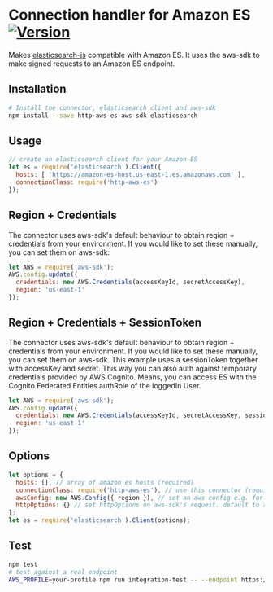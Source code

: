 # Connection handler for Amazon ES [<img title="Version" src="https://img.shields.io/npm/v/http-aws-es.svg?style=flat-square" />](https://www.npmjs.org/package/http-aws-es)
Makes [elasticsearch-js](https://github.com/elastic/elasticsearch-js) compatible with Amazon ES. It uses the aws-sdk to make signed requests to an Amazon ES endpoint.

## Installation
```bash
# Install the connector, elasticsearch client and aws-sdk
npm install --save http-aws-es aws-sdk elasticsearch
```

## Usage
```javascript
// create an elasticsearch client for your Amazon ES
let es = require('elasticsearch').Client({
  hosts: [ 'https://amazon-es-host.us-east-1.es.amazonaws.com' ],
  connectionClass: require('http-aws-es')
});
```

## Region + Credentials
The connector uses aws-sdk's default behaviour to obtain region + credentials from your environment. If you would like to set these manually, you can set them on aws-sdk:

```javascript
let AWS = require('aws-sdk');
AWS.config.update({
  credentials: new AWS.Credentials(accessKeyId, secretAccessKey),
  region: 'us-east-1'
});
```

## Region + Credentials + SessionToken
The connector uses aws-sdk's default behaviour to obtain region + credentials from your environment. If you would like to set these manually, you can set them on aws-sdk. This example uses a sessionToken together with accessKey and secret. This way you can also auth against temporary credentials provided by
AWS Cognito. Means, you can access ES with the Cognito Federated Entities authRole of the loggedIn User. 

```javascript
let AWS = require('aws-sdk');
AWS.config.update({
  credentials: new AWS.Credentials(accessKeyId, secretAccessKey, sessionToken),
  region: 'us-east-1'
});
```

## Options
```javascript
let options = {
  hosts: [], // array of amazon es hosts (required)
  connectionClass: require('http-aws-es'), // use this connector (required)
  awsConfig: new AWS.Config({ region }), // set an aws config e.g. for multiple clients to different regions
  httpOptions: {} // set httpOptions on aws-sdk's request. default to aws-sdk's config.httpOptions
};
let es = require('elasticsearch').Client(options);
```

## Test
```bash
npm test
# test against a real endpoint
AWS_PROFILE=your-profile npm run integration-test -- --endpoint https://amazon-es-host.us-east-1.es.amazonaws.com --region us-east-1
```
